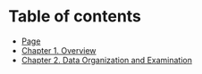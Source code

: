 # Table of contents

* [Page](README.md)
* [Chapter 1. Overview](<README (1).md>)
* [Chapter 2. Data Organization and Examination](page-1.md)
